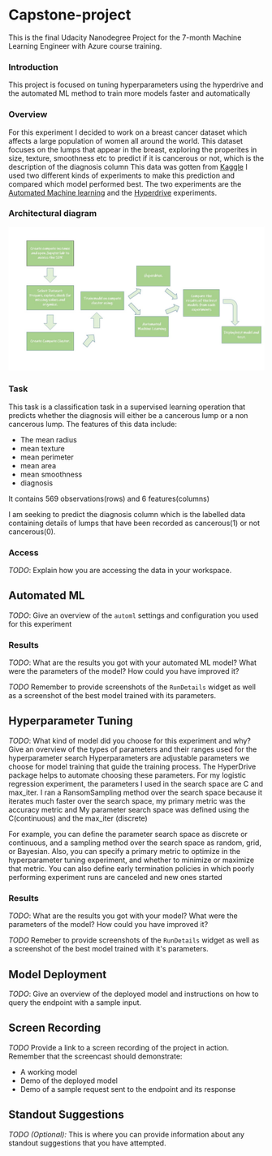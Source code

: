 # Capstone-project
This is the final Udacity Nanodegree Project for the 7-month Machine Learning Engineer with Azure course training.

### Introduction
This project is focused on tuning hyperparameters using the hyperdrive and the automated ML method to train more models faster and automatically 
### Overview
For this experiment I decided to work on a breast cancer dataset which affects a large population of women all around the world. This dataset focuses on the lumps that appear in the breast, exploring the properites in size, texture, smoothness etc to predict if it is cancerous or not, which is the description of the diagnosis column
This data was gotten from [Kaggle](https://www.kaggle.com/merishnasuwal/breast-cancer-prediction-dataset)
I used two different kinds of experiments to make this prediction and compared which model performed best.
The two experiments are the [Automated Machine learning](https://docs.microsoft.com/en-us/azure/machine-learning/tutorial-first-experiment-automated-ml) and the [Hyperdrive](https://docs.microsoft.com/en-us/python/api/azureml-train-core/azureml.train.hyperdrive?view=azure-ml-py) experiments.


### Architectural diagram
<p align="center">
  <img src="https://github.com/Ayoyinka-Sofuwa/Azure-ML-Nanodegree--Capstone-project/blob/main/architectural%20diagram.jpg">
</p>


### Task
This task is a classification task in a supervised learning operation that predicts whether the diagnosis will either be a cancerous lump or a non cancerous lump.
The features of this data include: 

* The mean radius
* mean texture
* mean perimeter
* mean area
* mean smoothness
* diagnosis

It contains 569 observations(rows) and 6 features(columns)

I am seeking to predict the diagnosis column which is the labelled data containing details of lumps that have been recorded as cancerous(1) or not cancerous(0).

### Access
*TODO*: Explain how you are accessing the data in your workspace.


## Automated ML
*TODO*: Give an overview of the `automl` settings and configuration you used for this experiment

### Results
*TODO*: What are the results you got with your automated ML model? What were the parameters of the model? How could you have improved it?

*TODO* Remember to provide screenshots of the `RunDetails` widget as well as a screenshot of the best model trained with its parameters.

## Hyperparameter Tuning
*TODO*: What kind of model did you choose for this experiment and why? Give an overview of the types of parameters and their ranges used for the hyperparameter search
Hyperparameters are adjustable parameters we choose for model training that guide the training process. The HyperDrive package helps to automate choosing these parameters.
For my logistic regression experiment, the parameters I used in the search space are C and max_iter. I ran a RansomSampling method over the search space because it iterates much faster over the search space, my primary metric was the accuracy metric and 
My parameter search space was defined using the C(continuous) and the max_iter (discrete)

For example, you can define the parameter search space as discrete or continuous, and a sampling method over the search space as random, grid, or Bayesian. Also, you can specify a primary metric to optimize in the hyperparameter tuning experiment, and whether to minimize or maximize that metric. You can also define early termination policies in which poorly performing experiment runs are canceled and new ones started

### Results
*TODO*: What are the results you got with your model? What were the parameters of the model? How could you have improved it?

*TODO* Remeber to provide screenshots of the `RunDetails` widget as well as a screenshot of the best model trained with it's parameters.

## Model Deployment
*TODO*: Give an overview of the deployed model and instructions on how to query the endpoint with a sample input.

## Screen Recording
*TODO* Provide a link to a screen recording of the project in action. Remember that the screencast should demonstrate:
- A working model
- Demo of the deployed  model
- Demo of a sample request sent to the endpoint and its response

## Standout Suggestions
*TODO (Optional):* This is where you can provide information about any standout suggestions that you have attempted.
